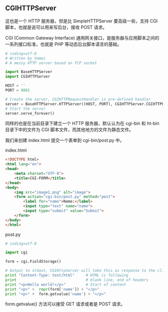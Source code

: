 ## CGIHTTPServer

这也是一个 HTTP 服务器，但是比 SimpleHTTPServer 要高级一些，支持 CGI 脚本，也就是说可以用来写后台，接收 POST 请求。

CGI (Common Gateway Interface) 通用网关接口，是服务器与应用脚本之间的一系列接口标准，也就是 PHP 等动态后台脚本语言的基础。

```python
# coding=utf-8
# Written by Vamei
# A messy HTTP server based on TCP socket 

import BaseHTTPServer
import CGIHTTPServer

HOST = ''
PORT = 8001

# Create the server, CGIHTTPRequestHandler is pre-defined handler
server = BaseHTTPServer.HTTPServer((HOST, PORT), CGIHTTPServer.CGIHTTPRequestHandler)
# Start the server
server.serve_forever()
```

同样的也是在当前目录下建立一个 HTTP 服务器，默认认为在 cgi-bin 和 ht-bin 目录下中的文件为 CGI 脚本文件，而其他地方的文件为静态文件。

我们来创建 index.html 提交一个表单到 cgi-bin/post.py 中。

index.html

```html
<!DOCTYPE html>
<html lang="en">
<head>
	<meta charset="UTF-8">
	<title>CGI-FORM</title>
</head>
<body>
	<img src="image1.png" alt="image">
	<form action="cgi-bin/post.py" method="post">
		<label for="name">Name:</label>
		<input type="text" name="name">
		<input type="submit" value="Submit">
	</form>
</body>
</html>
```

post.py

```python
# coding=utf-8

import cgi

form = cgi.FieldStorage()

# Output to stdout, CGIHttpServer will take this as response to the client
print "Content-Type: text/html"     # HTML is following
print                               # blank line, end of headers
print "<p>Hello world!</p>"         # Start of content
print "<p>" +  repr(form['name']) + "</p>"
print "<p>" +  form.getvalue('name') + "</p>"


```

form.getvalue() 方法可以接受 GET 请求或者是 POST 请求。